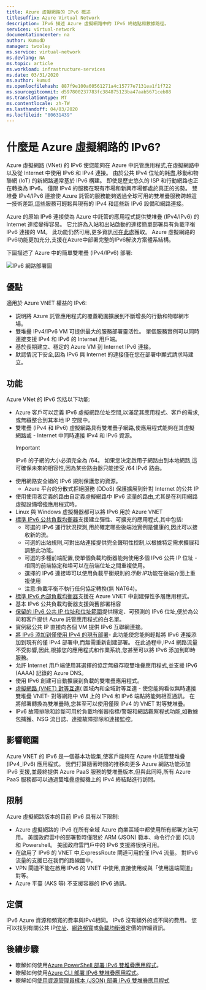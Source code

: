 ```yaml
---
title: Azure 虛擬網路的 IPv6 概述
titlesuffix: Azure Virtual Network
description: IPv6 描述 Azure 虛擬網路中的 IPv6 終結點和數據路徑。
services: virtual-network
documentationcenter: na
author: KumudD
manager: twooley
ms.service: virtual-network
ms.devlang: NA
ms.topic: article
ms.workload: infrastructure-services
ms.date: 03/31/2020
ms.author: kumud
ms.openlocfilehash: 887f9e100a60561271a4c15777e7131ea1f1f722
ms.sourcegitcommit: d597800237783fc384875123ba47aab5671ceb88
ms.translationtype: MT
ms.contentlocale: zh-TW
ms.lasthandoff: 04/03/2020
ms.locfileid: "80631439"
---
```

# <a name="what-is-ipv6-for-azure-virtual-network"></a>什麼是 Azure 虛擬網路的 IPv6?

Azure 虛擬網路 (VNet) 的 IPv6 使您能夠在 Azure 中託管應用程式,在虛擬網路中以及從 Internet 中使用 IPv6 和 IPv4 連接。 由於公共 IPv4 位址的耗盡,移動和物聯網 (IoT) 的新網路通常基於 IPv6 構建。 即使是歷史悠久的 ISP 和行動網路也正在轉換為 IPv6。 僅限 IPv4 的服務在現有市場和新興市場都處於真正的劣勢。 雙堆疊 IPv4/IPv6 連接使 Azure 託管的服務能夠透過全球可用的雙堆疊服務跨越這一技術差距,這些服務可輕鬆與現有的 IPv4 和這些新 IPv6 設備和網路連接。

Azure 的原始 IPv6 連接使為 Azure 中託管的應用程式提供雙堆疊 (IPv4/IPv6) 的 Internet 連接變得容易。 它允許為入站和出站啟動的連接簡單部署具有負載平衡 IPv6 連接的 VM。 此功能仍然可用,更多資訊[可在此處](../load-balancer/load-balancer-ipv6-overview.md)獲取。
Azure 虛擬網路的IPv6功能更加充分,支援在Azure中部署完整的IPv6解決方案體系結構。


下圖描述了 Azure 中的簡單雙堆疊 (IPv4/IPv6) 部署:

![IPv6 網路部署圖](./media/ipv6-support-overview/ipv6-sample-diagram.png)

## <a name="benefits"></a>優點

適用於 Azure VNET 權益的 IPv6:

- 説明將 Azure 託管應用程式的覆蓋範圍擴展到不斷增長的行動和物聯網市場。
- 雙堆疊 IPv4/IPv6 VM 可提供最大的服務部署靈活性。 單個服務實例可以同時連接支援 IPv4 和 IPv6 的 Internet 用戶端。
- 基於長期建立、穩定的 Azure VM 到 Internet IPv6 連接。
- 默認情況下安全,因為 IPv6 與 Internet 的連接僅在您在部署中顯式請求時建立。

## <a name="capabilities"></a>功能

Azure VNet 的 IPv6 包括以下功能:

- Azure 客戶可以定義 IPv6 虛擬網路位址空間,以滿足其應用程式、客戶的需求,或無縫整合到其本地 IP 空間中。
- 雙堆疊 (IPv4 和 IPv6) 虛擬網路具有雙堆疊子網路,使應用程式能夠在其虛擬網路或 - Internet 中同時連接 IPv4 和 IPv6 資源。
    > [!IMPORTANT]
    > IPv6 的子網的大小必須完全為 /64。  如果您決定啟用子網路由到本地網路,這可確保未來的相容性,因為某些路由器只能接受 /64 IPv6 路由。  
- 使用網路安全組的 IPv6 規則保護您的資源。
    - Azure 平台的分散式拒絕服務 (DDoS) 保護擴展到針對 Internet 的公共 IP
- 使用使用者定義的路由自定義虛擬網路中 IPv6 流量的路由,尤其是在利用網路虛擬設備增強應用程式時。
- Linux 與 Windows 虛擬機器都可以將 IPv6 用於 Azure VNET
- [標準 IPv6 公共負載均衡器](virtual-network-ipv4-ipv6-dual-stack-standard-load-balancer-powershell.md)支援建立彈性、可擴充的應用程式,其中包括:
    - 可選的 IPv6 運行狀況探測,用於確定哪些後端池實例是健康的,因此可以接收新的流。
    - 可選的出站規則,可對出站連接提供完全聲明性控制,以根據特定需求擴展和調整此功能。
    - 可選的多種前端配置,使單個負載均衡器能夠使用多個 IPv6 公共 IP 位址 - 相同的前端協定和埠可以在前端位址之間重複使用。
    - 選擇的 IPv6 連接埠可以使用負載平衡規則的*浮動 IP*功能在後端介面上重複使用 
    - 注意:負載平衡不執行任何協定轉換(無 NAT64)。 
- [標準 IPv6 內部負載均衡器](ipv6-dual-stack-standard-internal-load-balancer-powershell.md)支援在 Azure VNET 中創建彈性多層應用程式。   
- 基本 IPv6 公共負載均衡器支援與舊部署相容
- [保留的 IPv6 公共 IP 位址和位址範圍](ipv6-public-ip-address-prefix.md)提供穩定、可預測的 IPv6 位址,便於為公司和客戶提供 Azure 託管應用程式的白名單。
- 實例級公共 IP 直接向各個 VM 提供 IPv6 互聯網連接。
- [將 IPv6 添加到僅使用 IPv4 的現有部署](ipv6-add-to-existing-vnet-powershell.md)- 此功能使您能夠輕鬆將 IPv6 連接添加到現有的僅 IPv4 部署中,而無需重新創建部署。  在此過程中,IPv4 網路流量不受影響,因此,根據您的應用程式和作業系統,您甚至可以將 IPv6 添加到即時服務。    
- 允許 Internet 用戶端使用其選擇的協定無縫存取雙堆疊應用程式,並支援 IPv6 (AAAA) 記錄的 Azure DNS。 
- 使用 IPv6 創建可自動擴展到負載的雙堆疊應用程式。
- [虛擬網路 (VNET) 對等互連](virtual-network-peering-overview.md)( 區域內和全域對等互連 - 使您能夠看似無時連接雙堆疊 VNET- 對等網路中 VM 上的 IPv4 和 IPv6 端點將能夠相互通訊。 在將部署轉換為雙堆疊時,您甚至可以使用僅限 IPv4 的 VNET 對等雙堆疊。 
- IPv6 故障排除和診斷可用於負載均衡器指標/警報和網路觀察程式功能,如數據包捕獲、NSG 流日誌、連接故障排除和連接監控。   

## <a name="scope"></a>影響範圍
Azure VNET 的 IPv6 是一個基本功能集,使客戶能夠在 Azure 中託管雙堆疊 (IPv4_IPv6) 應用程式。  我們打算隨著時間的推移向更多 Azure 網路功能添加 IPv6 支援,並最終提供 Azure PaaS 服務的雙堆疊版本,但與此同時,所有 Azure PaaS 服務都可以通過雙堆疊虛擬機上的 IPv4 終結點進行訪問。   

## <a name="limitations"></a>限制
Azure 虛擬網路版本的目前 IPv6 具有以下限制:
- Azure 虛擬網路的 IPv6 在所有全域 Azure 商業區域中都使用所有部署方法可用。  美國政府雲中的部署暫時僅限於 ARM (JSON) 範本、命令行介面 (CLI) 和 Powershell。  美國政府雲門戶中的 IPv6 支援將很快可用。  
- 在啟用了 IPv6 的 VNET 中,ExpressRoute 閘道可用於僅 IPv4 流量。  對IPv6流量的支援已在我們的路線圖中。   
- VPN 閘道不能在啟用 IPv6 的 VNET 中使用,直接使用或與「使用遠端閘道」對等。
- Azure 平臺 (AKS 等) 不支援容器的 IPv6 通訊。  

## <a name="pricing"></a>定價

IPv6 Azure 資源和頻寬的費率與IPv4相同。 IPv6 沒有額外的或不同的費用。 您可以找到有關公共 IP[位址](https://azure.microsoft.com/pricing/details/ip-addresses/)、[網路頻寬](https://azure.microsoft.com/pricing/details/bandwidth/)或[負載均衡器](https://azure.microsoft.com/pricing/details/load-balancer/)定價的詳細資訊。

## <a name="next-steps"></a>後續步驟

- 瞭解如何使用[Azure PowerShell 部署 IPv6 雙堆疊應用程式](virtual-network-ipv4-ipv6-dual-stack-standard-load-balancer-powershell.md)。
- 瞭解如何使用[Azure CLI 部署 IPv6 雙堆疊應用程式](virtual-network-ipv4-ipv6-dual-stack-standard-load-balancer-cli.md)。
- 瞭解如何[使用資源管理員樣本 (JSON) 部署 IPv6 雙堆疊應用程式](ipv6-configure-standard-load-balancer-template-json.md)
